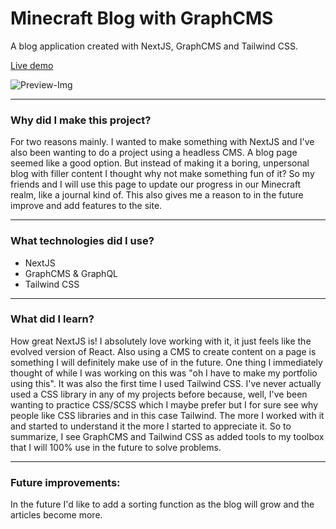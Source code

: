 # Minecraft Blog with GraphCMS

A blog application created with NextJS, GraphCMS and Tailwind CSS.

[Live demo](https://bj-minecraft-blog-4b7tngfuq-isacgw.vercel.app/ "Minecraft Blog")

![Preview-Img](https://i.imgur.com/buuvnan.png)
___

### Why did I make this project?

For two reasons mainly. I wanted to make something with NextJS and I've also been wanting to do a project using
a headless CMS. A blog page seemed like a good option. But instead of making it a boring, unpersonal blog with
filler content I thought why not make something fun of it? So my friends and I will use this page to update our
progress in our Minecraft realm, like a journal kind of. This also gives me a reason to in the future improve and
add features to the site.
____

### What technologies did I use?

* NextJS
* GraphCMS & GraphQL
* Tailwind CSS
___

### What did I learn?

How great NextJS is! I absolutely love working with it, it just feels like the evolved version of React. 
Also using a CMS to create content on a page is something I will definitely make use of in the future. One thing I 
immediately thought of while I was working on this was "oh I have to make my portfolio using this". It was also the first time
I used Tailwind CSS. I've never actually used a CSS library in any of my projects before because, well, I've been wanting to
practice CSS/SCSS which I maybe prefer but I for sure see why people like CSS libraries and in this case Tailwind. The more I worked
with it and started to understand it the more I started to appreciate it. So to summarize, I see GraphCMS and Tailwind CSS as added 
tools to my toolbox that I will 100% use in the future to solve problems.
___ 

### Future improvements:

In the future I'd like to add a sorting function as the blog will grow and the articles become more. 
